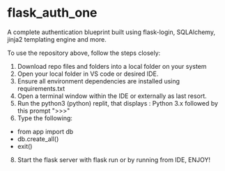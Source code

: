 # flask_auth_one

A complete authentication blueprint built using flask-login, SQLAlchemy, jinja2 templating engine and more. 

To use the repository above, follow the steps closely: 

1. Download repo files and folders into a local folder on your system 
2. Open your local folder in VS code or desired IDE. 
3. Ensure all environment dependencies are installed using requirements.txt 
4. Open a terminal window within the IDE or externally as last resort. 
5. Run the python3 (python) replit, that displays : Python 3.x followed by this prompt ">>>"
6. Type the following:
- from app import db
- db.create_all()
- exit()
8. Start the flask server with flask run or by running from IDE, ENJOY!
